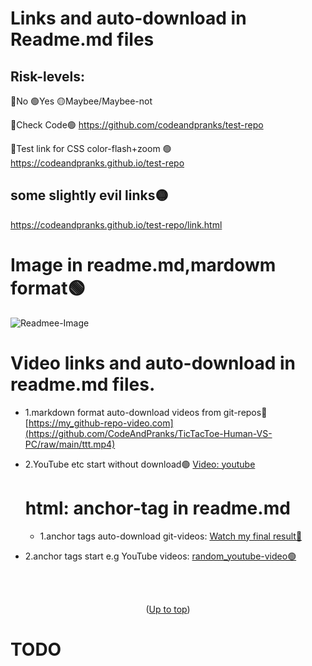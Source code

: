 <a id="up"></a>
#  Links and auto-download in Readme.md files 
## Risk-levels:
 
  🔴No  🟢Yes  🟡Maybee/Maybee-not
  
🔗Check Code🟢
https://github.com/codeandpranks/test-repo 
 
🔗Test link for CSS color-flash+zoom 🟢
https://codeandpranks.github.io/test-repo

## some slightly evil links🟡
https://codeandpranks.github.io/test-repo/link.html

# Image in readme.md,mardowm format🟢
![Readmee-Image](https://github.com/CodeAndPranks/test-repo/blob/main/PXL_20250203_231900952.jpg)
# Video links and auto-download in readme.md files.
- 1.markdown format auto-download videos 
from git-repos🔴
[https://my_github-repo-video.com](https://github.com/CodeAndPranks/TicTacToe-Human-VS-PC/raw/main/ttt.mp4)

- 2.YouTube etc start without download🟢
[Video: youtube](https://youtube.com)

  # html: anchor-tag in readme.md
  - 1.anchor tags auto-download git-videos:
<a href="https://github.com/CodeAndPranks/TicTacToe-Human-VS-PC/raw/main/ttt.mp4" target="_blank">Watch my final result🔴</a>

- 2.anchor tags start e.g YouTube videos:
<a href="https://youtu.be/VS6UOyTb5eU?si=nfloz13KWQ7gBCOV" target="_blank">random_youtube-video🟢</a>

<br><br>
<p align="center">(<a href="#up">Up to top</a>)</p>

# TODO
